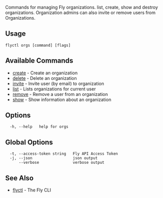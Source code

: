 Commands for managing Fly organizations. list, create, show and
destroy organizations.
Organization admins can also invite or remove users from Organizations.


## Usage
~~~
flyctl orgs [command] [flags]
~~~

## Available Commands
* [create](/docs/flyctl/orgs-create/)	 - Create an organization
* [delete](/docs/flyctl/orgs-delete/)	 - Delete an organization
* [invite](/docs/flyctl/orgs-invite/)	 - Invite user (by email) to organization
* [list](/docs/flyctl/orgs-list/)	 - Lists organizations for current user
* [remove](/docs/flyctl/orgs-remove/)	 - Remove a user from an organization
* [show](/docs/flyctl/orgs-show/)	 - Show information about an organization

## Options

~~~
  -h, --help   help for orgs
~~~

## Global Options

~~~
  -t, --access-token string   Fly API Access Token
  -j, --json                  json output
      --verbose               verbose output
~~~

## See Also

* [flyctl](/docs/flyctl/help/)	 - The Fly CLI

